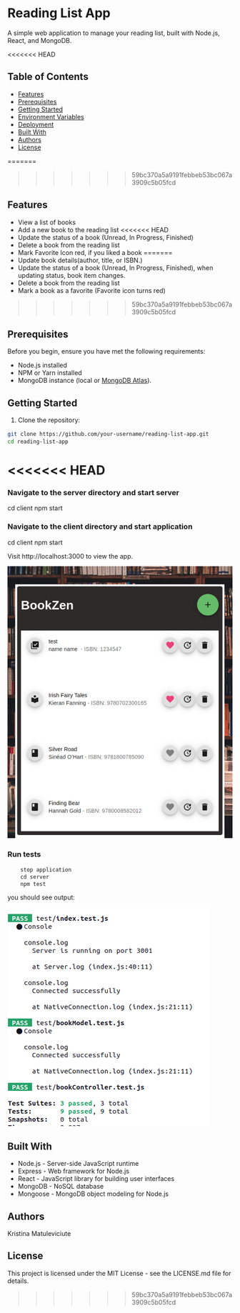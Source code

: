 # Reading List App

A simple web application to manage your reading list, built with Node.js, React, and MongoDB.

<<<<<<< HEAD
## Table of Contents

- [Features](#features)
- [Prerequisites](#prerequisites)
- [Getting Started](#getting-started)
- [Environment Variables](#environment-variables)
- [Deployment](#deployment)
- [Built With](#built-with)
- [Authors](#authors)
- [License](#license)

=======
>>>>>>> 59bc370a5a9191febbeb53bc067a3909c5b05fcd
## Features

- View a list of books
- Add a new book to the reading list
<<<<<<< HEAD
- Update the status of a book (Unread, In Progress, Finished)
- Delete a book from the reading list
- Mark Favorite Icon red, if you liked a book
=======
- Update book details(author, title, or ISBN.)
- Update the status of a book (Unread, In Progress, Finished), when updating status, book item changes.
- Delete a book from the reading list
- Mark a book as a favorite (Favorite icon turns red)
>>>>>>> 59bc370a5a9191febbeb53bc067a3909c5b05fcd

## Prerequisites

Before you begin, ensure you have met the following requirements:

- Node.js installed
- NPM or Yarn installed
- MongoDB instance (local or [MongoDB Atlas](https://www.mongodb.com/cloud/atlas)).

## Getting Started

1. Clone the repository:

```bash
git clone https://github.com/your-username/reading-list-app.git
cd reading-list-app

```
<<<<<<< HEAD
=======
### Navigate to the server directory and start server
cd client
npm start

### Navigate to the client directory and start application
cd client
npm start

Visit http://localhost:3000 to view the app.

![app](/client/src/images/booklistapp.png)

### Run tests 
```
    stop application
    cd server
    npm test
```
you should see output:

![tests](client/src/images/tests.png)

## Built With
- Node.js - Server-side JavaScript runtime
- Express - Web framework for Node.js
- React - JavaScript library for building user interfaces
- MongoDB - NoSQL database
- Mongoose - MongoDB object modeling for Node.js
  
## Authors
Kristina Matuleviciute

## License
This project is licensed under the MIT License - see the LICENSE.md file for details.


>>>>>>> 59bc370a5a9191febbeb53bc067a3909c5b05fcd
